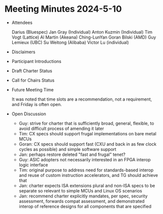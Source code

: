 # Meeting Minutes 2024-5-10

- Attendees

  Darius (Bluespec)
  Jan Gray (Individual)
  Anton Kuzmin (Individual)
  Tim Vogt (Lattice)
  Al Martin (Akeana)
  Ching-LunYan
  Goran Bilski (AMD)
  Guy Lemieux (UBC)
  Su Weitong (Alibaba)
  Victor Lu (individual)

- Disclaimers
- Participant Introductions
- Draft Charter Status
- Call for Chairs Status
- Future Meeting Time

  It was noted that time slots are a recommendation, not a
  requirement, and Friday is often open.

- Open Discussion

  - Guy: strive for charter that is sufficiently broad, general, flexible,
    to avoid difficult process of amending it later
  - Tim: CX specs should support frugal implementations on bare metal MCUs
  - Goran: CX specs should support fast (CXU and back in as few clock
    cycles as possible) and simple software support
  - Jan: perhaps restore deleted "fast and frugal" tenet?
  - Guy: ASIC adopters not necessarily interested in an FPGA interop logic interface
  - Tim: original purpose to address need for standards-based interop and
    reuse of custom instruction accelerators, and TG should achieve that
  - Jan: charter expects ISA extensions plural and non-ISA specs to be
    separate so relevant to simple MCUs and Linux OS scenarios
  - Jan: recommend charter explicitly mandates, per spec, security
    assessment, forwards compat assessment, and demonstrated interop of
    reference designs for all components that are specified
